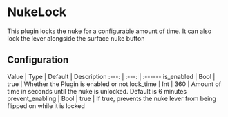 # NukeLock
This plugin locks the nuke for a configurable amount of time. It can also lock the lever alongside the surface nuke button

## Configuration
Value | Type | Default | Description
:---: | :---: | :------
is_enabled | Bool | true | Whether the Plugin is enabled or not
lock_time | Int | 360 | Amount of time in seconds until the nuke is unlocked. Default is 6 minutes
prevent_enabling | Bool | true | If true, prevents the nuke lever from being flipped on while it is locked

